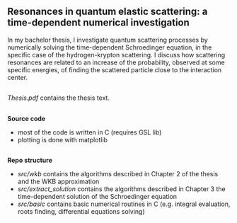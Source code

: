 ## Resonances in quantum elastic scattering: a time-dependent numerical investigation
In my bachelor thesis, I investigate quantum scattering processes by numerically solving the time-dependent Schroedinger equation, in the specific case of the hydrogen-krypton scattering. I discuss how scattering resonances are related to an increase of the probability, observed at some specific energies, of finding the scattered particle close to the interaction center.

##
*Thesis.pdf* contains the thesis text.

##
**Source code**
- most of the code is written in C (requires GSL lib)
- plotting is done with matplotlib

##
**Repo structure**
- *src/wkb* contains the algorithms described in Chapter 2 of the thesis and the WKB approximation
- *src/extract_solution* contains the algorithms described in Chapter 3 the time-dependent solution of the Schroedinger equation
- *src/basic* contains basic numerical routines in C (e.g. integral evaluation, roots finding, differential equations solving)
